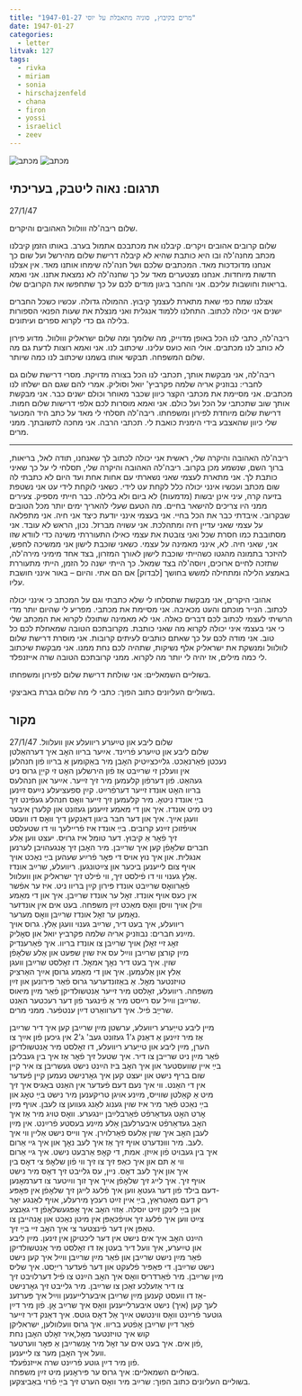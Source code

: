 ```yaml
---
title: "1947-01-27 מרים בקיבוץ, סוניה מתאבלת על יוסי"
date: 1947-01-27
categories:
  - letter
litvak: 127
tags:
  - rivka
  - miriam
  - sonia
  - hirschajzenfeld
  - chana
  - firon
  - yossi
  - israelicl
  - zeev
---
```


![מכתב](/pupko-papers/assets/images/1947-01-27-miriam.jpg)
![מכתב](/pupko-papers/assets/images/1947-01-27-sonia.jpg)

## תרגום: נאוה ליטבק, בעריכתי
27/1/47

שלום ריבה'לה ווולוול האהובים והיקרים.

שלום קרובים אהובים ויקרים. קיבלנו את מכתבכם אתמול בערב. באותו הזמן קיבלנו מכתב
מחנה'לה ובו היא כותבת שהיא לא קיבלה דרישת שלום מהירשל ועל שום כך אנחנו מדוכדכות מאד.
המכתבים שלכם ושל חנה'לה שימחו אותנו מאד. אין אצלנו חדשות מיוחדות. אנחנו מצטערים מאד
על כך שחנה'לה לא נמצאת אתנו. אני ואמא בריאות וחושבות עליכם.
אני והחבר ביגון מודים לכם על כך שתחפשו את הקרובים שלו.

אצלנו שמח כפי שאת מתארת לעצמך קיבוץ. ההמולה גדולה. עכשיו כשכל החברים ישנים אני יכולה
לכתוב.
התחלנו ללמוד אנגלית ואני מנצלת את שעות הפנאי הספורות בלילה גם כדי לקרוא ספרים
ועיתונים.

ריבה'לה, כתבי לנו הכל באופן מדוייק, מה שלומך ומה שלום ישראליק ווולוול.
מדוע פירון לא כותב לנו מכתבים. אולי הוא כועס עלינו. שיכתוב לנו. אני ואמא רוצות לדעת
גם מה שלום המשפחה. תבקשי אותו בשמנו שיכתוב לנו כמה שיותר.

ריבה'לה, אני מבקשת אותך, תכתבי לנו הכל בצורה מדויקת.
מסרי דרישת שלום גם לחברי: נבוזניק אריה שלמה פקרביץ' יואל וסוׄליק.
אמרי להם שגם הם ישלחו לנו מכתבים. אני מסיימת את מכתבי הקצר כיוון שכבר מאוחר וכולם
ישנים כבר. אני מבקשת אותך שוב שתכתבי על הכל ועל כולם. אני ואמא מוסרות לכם אלפי דרישות
שלום חמות. דרישת שלום מיוחדת לפירון ומשפחתו. ריבה'לה תסלחי לי מאד על כתב היד המכוער
שלי כיוון שהאצבע בידי הימנית כואבת לי.
תכתבי הרבה. אני מחכה לתשובתך. ממני מרים.

---

ריבה'לה האהובה והיקרה שלי, ראשית אני יכולה לכתוב לך שאנחנו, תודה לאל, בריאות, ברוך
השם, שנשמע מכן בקרוב. ריבה'לה האהובה והיקרה שלי, תסלחי לי על כך שאיני כותבת לך.
אני מתארת לעצמי שאני נשארתי עם אחות אחת ועד היום לא כתבתי לה שום מכתב ועכשיו  אינני
יכולה כלל לקחת עט לידי. כשאני לוקחת לידי עט אני נשטפת בזיעה קרה, עיני אינן יבשות
(מדמעות) לא ביום ולא בלילה. כבר חייתי מספיק. צעירים ממני היו צריכים להישאר בחיים.
מה הטעם שעלי להאריך ימים יותר מכל הטובים שבקרובי. איבדתי כבר את הכל בחיי. אני בעצמי
אינני יודעת כיצד אני חיה. אני מתפלאה על עצמי שאני עדיין חיה ומתהלכת. אני עשויה מברזל.
נכון, הראש לא עובד. אני מסתובבת כמו חסרת שכל ואני צובטת את עצמי כאילו התעוררתי
משינה כדי לוודא שזו אני, שאני חיה. לא, אינני מאמינה על עצמי. כשאני שוכבת לישון אני ממשיכה
לחפש, להיזכר בתמונה מהגטו כשהייתי שוכבת לישון לאורך המזרון, בצד אחד מימיני מירה'לה,
שתזכה לחיים ארוכים, ויוסה'לה בצד שמאל. כך הייתי ישנה כל הזמן, הייתי מתעוררת באמצע
הלילה ומתחילה למשש בחושך [לבדוק] אם הם אתי. והיום – באור אינני חושבת עליו.

אהובי היקרים, אני מבקשת שתסלחו לי שלא כתבתי וגם על המכתב כי אינני יכולה לכתוב.
הנייר מוכתם והעט מכאיבה. אני מסיימת את מכתבי. מפריע לי שהיום יותר מדי הרשיתי לעצמי
לכתוב לכם דברים כאלה. אני לא מאמינה שתוכלו לקרוא את המכתב שלי כי אני בעצמי איני יכולה
לקרוא מה שאני כותבת. מקרובתכם הטובה שמאחלת לכם כל טוב. אני מודה לכם על כך שאתם
כותבים לעיתים קרובות. אני מוסרת דרישת שלום לוולוול ומנשקת את ישראליק אלף נשיקות,
שתהיה לכם נחת ממנו. אני מבקשת שיכתוב לי כמה מילים, אז יהיה לי יותר מה לקרוא. ממני
קרובתכם הטובה שרה אייזנפלד.

בשוליים השמאליים: אני שולחת דרישת שלום לפירון ומשפחתו.

בשוליים העליונים כתוב הפוך: כתבי לי מה שלום גברת באביצקי.



## מקור

שלום ליבע און טײַערע ריוועלע און וועלוול. 27/1/47  
שלום ליבע און טײַערע פֿרײַנד. אײַער בריוו האׇב איך דערהאַלטן  
נעכטן פֿאַרנאַכט. גלײַכצײַטיק האׇבן מיר באַקומען אַ בריוו פֿון חנהלען  
אין וועלכן זי שרײַבט אַז פֿון הירשלען האׇט זי קייַן גרוס ניט  
געהאַט. פֿון דערפֿון קלעמען מיר זיך זייער. אײַער און חנהלעס  
בריוו האׇט אונדז זייער דערפֿרײַט. קײַן ספעציעלע נײַעס  זײַנען  
בײַ אונדז ניטאׇ. מיר קלעמען זיך זייער וואׇס חנהלע געפֿינט זיך  
ניט מיט אונדז. איך און די מאמע זײַענען געזונט און קלערן איבער  
וועגן אײַך. איך און דער חבר ביגון דאַנקען דיך וואׇס דו וועסט  
אויפֿזוכן זײַנע קרובים. בײַ אונדז איז פֿריילעך ווי דו שטעלסט  
זיך פֿאׇר אַ קיבוץ. דער טומל איז גרויס. יעצט ווען אַלע  
חברים שלאׇפֿן קען איך שרײַבן. מיר האׇבן זיך אׇנגעהויבן לערנען  
אנגלית. און איך נוץ אויס די פּאׇר פֿרײַע שעהען בײַ נאַכט אויך  
אויף צום לייענען ביכער און צײַטונגען. ריוועלע, שרײַב אונדז  
אַלץ גענוי ווי דו פֿילסט זיך, ווי פֿילט זיך ישראליק און וועלוול.  
פֿאַרוואׇס שרײַבט אונדז פּירון קײַן בריוו ניט. איז ער אפֿשר  
אין כעס אויף אונדז. זאׇל ער אונדז שרײַבן. איך און די מאַמע  
ווילן אויך וויסן וואׇס מאַכט זײַן משפּחה. בעט אים אין אונדזער  
נאׇמען ער זאׇל אונדז שרײַבן וואׇס מערער.  
ריוועלע, איך בעט דיר, שרײַב גענוי וועגן אַלץ. גרוס אויך  
מײַנע חברים: נבוזניק אריה שלמה פּקרביץ יואל און סאׇליק.  
זאׇג זיי זאׇלן אויך שרײַבן צו אונדז בריוו. איך פֿאַרענדיק  
מײַן קורצן שרײַבן ווײַל עס איז שוין שפּעט און אַלע שלאׇפֿן  
שוין. איך בעט דיר נאׇך אמאׇל. דו זאׇלסט שרײַבן וועגן  
אַלץ און אַלעמען. איך און די מאַמע גרוסן אײַך האַרציק  
טויזנטער מאׇל. אַ באַזונדערער גרוס פֿאַר פּירונען און זײַן  
משפּחה. ריוועלע, זאׇלסט מיר זייער אַנטשולדיקן פֿאַר מײַן מיאוס  
שרײַבן ווײַל עס רײַסט מיר אַ פֿינגער פֿון דער רעכטער האַנט.  
שרײַַב פֿיל. איך דערוואַרט דײַן ענטפֿער. ממני מרים.  
  
מיין ליבע טייַערע ריוועלע, ערשטן מײַן שרײַבן קען איך דיר שרײַבן  
אַז מיר זײַנען אַ דאַנק ג'1 געזונט געב' ג'2 אין גיכען פֿון אײַך צו  
הערן, מײַן ליבע און טייַערע ריוועלע, דו זאׇלסט מיר אַנטשולדיקן  
פֿאַר מײַן ניט שרײבן צו דיר.  איך שטעל זיך פֿאׇר אַז איך בין געבליבן  
בײַ איין שוועסטער און איך האׇב ביז הײַנט נישט געשריבן צו איר קיין  
שום בריף נישט און יעצט קען איך גאׇרנישט נעמען קיין פֿעדער  
אין די האַנט. ווי איך נעם דעם פֿעדער אין האַנט באַגיס איך זיך  
מיט אַ קאַלטן שווייס, מײַנע אויגן טריקענען מיר נישט בײַ טאׇג און  
בײַ נאַכט פֿאַר מיר איז שוין גענוג לאַנג געווען צו לעבן. אויף מײַן  
אׇרט האׇט געדאַרפֿט פֿאַרבלײַבן ייִנגערע. וואׇס טויג מיר אַז איך  
האׇב געדאַרפֿט איבערלעבן אַלע מײַנע בעסטע פֿרײַנט. אין מײַן  
לעבן האׇב איך שוין אַלעס פֿאַרלוירן. איך ווייס נישט אַליין ווי איך  
לעב. מיר וווּנדערט אויף זיך אַז איך לעב נאׇך און איך גיי אַרום.  
איך בין געבויט פֿון אײַזן. אמת, די קאׇפּ אַרבעט נישט. איך גיי אַרום  
ווי אַ תּם און איך כאַפּ זיך צו זיך ווי פֿון שלאׇפֿ צי דאׇס בין  
איך און איך לעב דאׇס. ניין, עס גלייבט זיך דאׇס מיר נישט  
אויף זיך. איך לייג זיך שלאׇפֿן אייך איך זוך ווײַטער צו דערמאׇנען  
דעם בילד פֿון דער געטאׇ ווען איך פֿלעג לייגן זיך שלאׇפֿן אין פּאׇפּע-  
ריק דעם מאַטראַץ,  בײַ איין זײַט רעכץ מירעלע, אויף לאַנגע יאׇר  
און בײַ לינקן זײַט יוסלה. אַזוי האׇב איך אׇפּגעשלאׇפֿן  די גאַנצע  
צײַט ווען  איך פֿלעג זיך אויפֿכאַפּן אין מיטן נאַכט און אׇנהייבן צו  
טאַפּן אין דער פֿינצטער צי איך האׇב זיי בײַ זיך.  
הײַנט האׇב איך אים נישט אין דער ליכטיקן אין זינען.  מײַן ליבע  
און טײַערע, איך וועל דיר בעטן אַז דו זאׇלסט מיר אַנטשולדיקן  
פֿאַר מײַן נישט שרײַבן  און פֿאַר מײַן שרײַבן ווײַל איך קען נישט  
נישט שרײַבן. די פּאַפּיר פֿלעקט און דער פֿעדער רייַסט. איך שליס  
מײַן שרײַבן. מיר פֿאַרדריס וואׇס איך האׇב הײַנט צו פֿיל דערלויבט זיך  
צו דיר אַזעלכע זאַכן צו שרײַבן.  מיר גלייבט זיך גאׇרנישט  
אַז דו וועסט קענען מײַן שרײַבן איבערלייענען ווײַל איך פּערזענ-  
לעך קען (איך) נישט איבערלייענען וואׇס איך שרײַב אׇן. פֿון מיר דײַן  
גוטער פֿרײַנט וואׇס ווינטשט אײַך אַל דאׇס גוטס. איך דאַנק דיר זייער  
פֿאַר דײַן שרײַבן אׇפֿטע בריוו. איך גרוס וועלוולען, ישראליקן  
קוש איך טויזנטער מאׇל,איר זאׇלט האׇבן נחת  
פֿון אים. איך בעט אים ער זאׇל מיר אׇנשרײַבן אַ פּאׇר ווערטער,  
וועל איך האׇבן מער צו לייענען.  
פֿון מיר דײַן גוטע פֿרײַנט שרה אײזנפֿעלד.  
בשוליים השמאליים: איך גרוס ער פּיראׇנען מיט זײַן משפּחה.  
בשוליים העליונים כתוב הפוך: שרײַב מיר וואׇס הערט זיך בײַ פֿרוי באַביצקען.  

